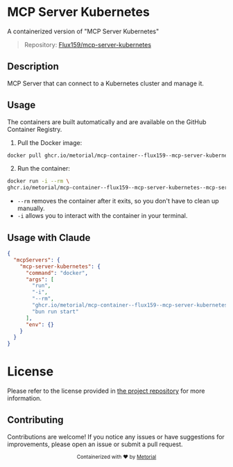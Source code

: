 
# MCP Server Kubernetes

A containerized version of "MCP Server Kubernetes"

> Repository: [Flux159/mcp-server-kubernetes](https://github.com/Flux159/mcp-server-kubernetes)

## Description

MCP Server that can connect to a Kubernetes cluster and manage it.


## Usage

The containers are built automatically and are available on the GitHub Container Registry.

1. Pull the Docker image:

```bash
docker pull ghcr.io/metorial/mcp-container--flux159--mcp-server-kubernetes--mcp-server-kubernetes
```

2. Run the container:

```bash
docker run -i --rm \ 
ghcr.io/metorial/mcp-container--flux159--mcp-server-kubernetes--mcp-server-kubernetes  "bun run start"
```

- `--rm` removes the container after it exits, so you don't have to clean up manually.
- `-i` allows you to interact with the container in your terminal.




## Usage with Claude

```json
{
  "mcpServers": {
    "mcp-server-kubernetes": {
      "command": "docker",
      "args": [
        "run",
        "-i",
        "--rm",
        "ghcr.io/metorial/mcp-container--flux159--mcp-server-kubernetes--mcp-server-kubernetes",
        "bun run start"
      ],
      "env": {}
    }
  }
}
```

# License

Please refer to the license provided in [the project repository](https://github.com/Flux159/mcp-server-kubernetes) for more information.

## Contributing

Contributions are welcome! If you notice any issues or have suggestions for improvements, please open an issue or submit a pull request.

<div align="center">
  <sub>Containerized with ❤️ by <a href="https://metorial.com">Metorial</a></sub>
</div>
  